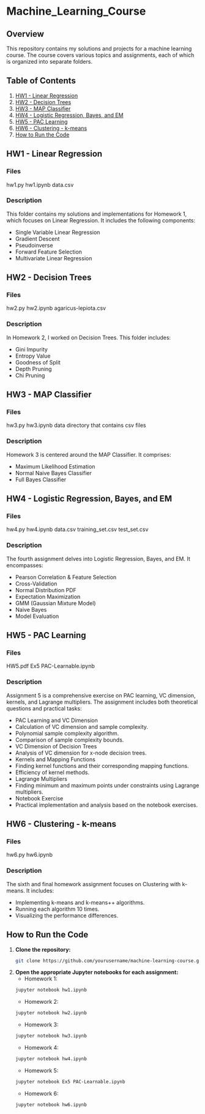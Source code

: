 # Machine_Learning_Course

## Overview
This repository contains my solutions and projects for a machine learning course. The course covers various topics and assignments, each of which is organized into separate folders.

## Table of Contents
  1. [HW1 - Linear Regression](hw1-Linear-Regression)
  2. [HW2 - Decision Trees](hw2-decision-trees)
  3. [HW3 - MAP Classifier](hw3-map-classifier)
  4. [HW4 - Logistic Regression, Bayes, and EM](hw4-logistic-regression-bayes-and-em)
  5. [HW5 - PAC Learning](hw5-pac-learning)
  6. [HW6 - Clustering - k-means](hw6-clustering-k-means)
  7. [How to Run the Code](how-to-run-the-code)

## HW1 - Linear Regression
### Files
hw1.py
hw1.ipynb
data.csv
### Description
This folder contains my solutions and implementations for Homework 1, which focuses on Linear Regression. It includes the following components:
  - Single Variable Linear Regression
  - Gradient Descent
  - Pseudoinverse
  - Forward Feature Selection
  - Multivariate Linear Regression

## HW2 - Decision Trees
### Files
hw2.py
hw2.ipynb
agaricus-lepiota.csv
### Description
In Homework 2, I worked on Decision Trees. This folder includes:
  - Gini Impurity
  - Entropy Value
  - Goodness of Split
  - Depth Pruning
  - Chi Pruning

## HW3 - MAP Classifier
### Files
hw3.py
hw3.ipynb
data directory that contains csv files
### Description
Homework 3 is centered around the MAP Classifier. It comprises:
  - Maximum Likelihood Estimation
  - Normal Naive Bayes Classifier
  - Full Bayes Classifier
    
## HW4 - Logistic Regression, Bayes, and EM
### Files
hw4.py
hw4.ipynb
data.csv
training_set.csv
test_set.csv
### Description
The fourth assignment delves into Logistic Regression, Bayes, and EM. It encompasses:
  - Pearson Correlation & Feature Selection
  - Cross-Validation
  - Normal Distribution PDF
  - Expectation Maximization
  - GMM (Gaussian Mixture Model)
  - Naive Bayes
  - Model Evaluation
    
## HW5 - PAC Learning
### Files
HW5.pdf
Ex5 PAC-Learnable.ipynb
### Description
Assignment 5 is a comprehensive exercise on PAC learning, VC dimension, kernels, and Lagrange multipliers. The assignment includes both theoretical questions and practical tasks:
  - PAC Learning and VC Dimension
  - Calculation of VC dimension and sample complexity.
  - Polynomial sample complexity algorithm.
  - Comparison of sample complexity bounds.
  - VC Dimension of Decision Trees
  - Analysis of VC dimension for x-node decision trees.
  - Kernels and Mapping Functions
  - Finding kernel functions and their corresponding mapping functions.
  - Efficiency of kernel methods.
  - Lagrange Multipliers
  - Finding minimum and maximum points under constraints using Lagrange multipliers.
  - Notebook Exercise
  - Practical implementation and analysis based on the notebook exercises.
    
## HW6 - Clustering - k-means
### Files
hw6.py
hw6.ipynb
### Description
The sixth and final homework assignment focuses on Clustering with k-means. It includes:
  - Implementing k-means and k-means++ algorithms.
  - Running each algorithm 10 times.
  - Visualizing the performance differences.
    
## How to Run the Code
1. **Clone the repository:**
   ```bash
   git clone https://github.com/yourusername/machine-learning-course.git
   ```
2. **Open the appropriate Jupyter notebooks for each assignment:**
    - Homework 1:
    ```bash
    jupyter notebook hw1.ipynb
    ```
    - Homework 2:
    ```bash
    jupyter notebook hw2.ipynb
    ```
    - Homework 3:
    ```bash
    jupyter notebook hw3.ipynb
    ```
    - Homework 4:
    ```bash
    jupyter notebook hw4.ipynb
    ```
    - Homework 5:
    ```bash
    jupyter notebook Ex5 PAC-Learnable.ipynb
    ```
    - Homework 6:
    ```bash
    jupyter notebook hw6.ipynb
    ```
